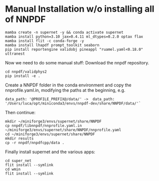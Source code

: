 # Manual Installation w/o installing all of NNPDF

```
mamba create -n supernet -y && conda activate supernet
mamba install python=3.10 jax=0.4.11 ml_dtypes=0.2.0 optax flax
mamba install flit -c conda-forge -y
mamba install lhapdf prompt_toolkit seaborn
pip install reportengine validobj pineappl "ruamel.yaml<0.18.0" ultranest
```

Now we need to do some manual stuff:
Download the nnpdf repository.
```
cd nnpdf/validphys2
pip install -e .
```
Create a NNPDF folder in the conda environment and copy the nnprofile.yaml.in, modifying the paths at the beginning, e.g.
```
data_path: '@PROFILE_PREFIX@/data/' ->  data_path: '/Users/luca/opt/miniconda3/envs/nnpdf-dev/share/NNPDF/data/'`
```
Then continue:
```
mkdir ~/miniforge3/envs/supernet/share/NNPDF
cp nnpdf/libnnpdf/nnprofile.yaml.in ~/miniforge3/envs/supernet/share/NNPDF/nnprofile.yaml
cd ~/miniforge3/envs/supernet/share/NNPDF
mkdir results
cp -r nnpdf/nnpdfcpp/data .
```

Finally install supernet and the various apps:
```
cd super_net
flit install --symlink
cd wmin
flit install --symlink
```